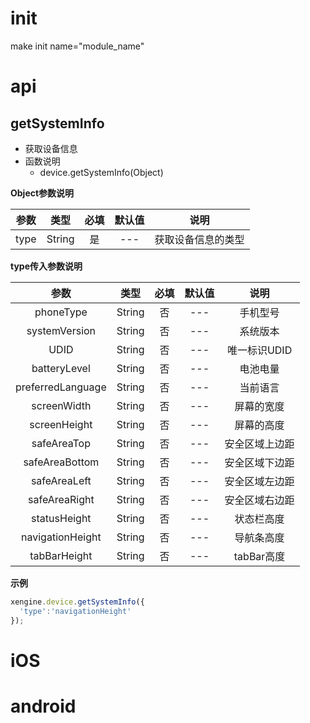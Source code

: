 

# init
make init name="module_name"


# api

## getSystemInfo 
- 获取设备信息
- 函数说明
  - device.getSystemInfo(Object)

  

**Object参数说明**	

|    参数    |  类型  | 必填 | 默认值  |       说明       |
| :--------: | :----: | :--: | :-----: | :--------------: |
|   type    | String |  是  |   ---   |   获取设备信息的类型   |

**type传入参数说明**	

|    参数    |     类型      | 必填 |  默认值  |         说明         |
| :--------: | :-----------: | :--: | :------: | :------------------: |
| phoneType  |    String     |  否  |   ---    | 手机型号 |
| systemVersion |    String    |  否  | ---  |   系统版本   |
|    UDID    |    String     |  否  |  ---  |   唯一标识UDID   |
|  batteryLevel |    String     |  否  |  ---  |    电池电量    |
|  preferredLanguage |    String     |  否  |  ---  |    当前语言    |
|  screenWidth  |    String     |  否  | ---   |   屏幕的宽度    |
|  screenHeight |    String     |  否  | ---   |   屏幕的高度    |
|  safeAreaTop  |    String     |  否  | ---   |  安全区域上边距  |
| safeAreaBottom|    String     |  否  | ---   |  安全区域下边距  |
|  safeAreaLeft |    String     |  否  | ---   |  安全区域左边距  |
| safeAreaRight |    String     |  否  | ---   |  安全区域右边距  |
| statusHeight |    String     |  否  | ---   |  状态栏高度  |
| navigationHeight |    String     |  否  | ---   |  导航条高度  |
| tabBarHeight |    String     |  否  | ---   |  tabBar高度  |

**示例**
``` js
xengine.device.getSystemInfo({
  'type':'navigationHeight'
});
```


# iOS


# android
## 


